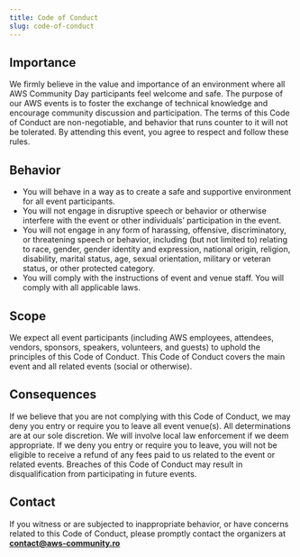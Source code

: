 ```yaml
---
title: Code of Conduct
slug: code-of-conduct
---
```


## Importance

We firmly believe in the value and importance of an environment where all AWS Community Day participants feel welcome and safe. The purpose of our AWS events is to foster the exchange of technical knowledge and encourage community discussion and participation. The terms of this Code of Conduct are non-negotiable, and behavior that runs counter to it will not be tolerated. By attending this event, you agree to respect and follow these rules.

## Behavior

* You will behave in a way as to create a safe and supportive environment for all event participants.
* You will not engage in disruptive speech or behavior or otherwise interfere with the event or other individuals’ participation in the event.
* You will not engage in any form of harassing, offensive, discriminatory, or threatening speech or behavior, including (but not limited to) relating to race, gender, gender identity and expression, national origin, religion, disability, marital status, age, sexual orientation, military or veteran status, or other protected category.
* You will comply with the instructions of event and venue staff. You will comply with all applicable laws.

## Scope

We expect all event participants (including AWS employees, attendees, vendors, sponsors, speakers, volunteers, and guests) to uphold the principles of this Code of Conduct. This Code of Conduct covers the main event and all related events (social or otherwise).

## Consequences

If we believe that you are not complying with this Code of Conduct, we may deny you entry or require you to leave all event venue(s). All determinations are at our sole discretion. We will involve local law enforcement if we deem appropriate. If we deny you entry or require you to leave, you will not be eligible to receive a refund of any fees paid to us related to the event or related events. Breaches of this Code of Conduct may result in disqualification from participating in future events.

## Contact

If you witness or are subjected to inappropriate behavior, or have concerns related to this Code of Conduct, please promptly contact the organizers at **contact@aws-community.ro**
